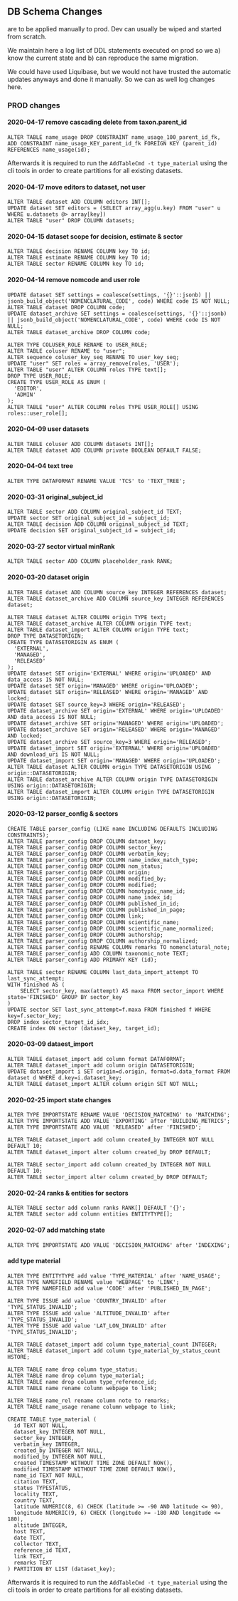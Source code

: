## DB Schema Changes
are to be applied manually to prod.
Dev can usually be wiped and started from scratch.

We maintain here a log list of DDL statements executed on prod 
so we a) know the current state and b) can reproduce the same migration.

We could have used Liquibase, but we would not have trusted the automatic updates anyways
and done it manually. So we can as well log changes here.

### PROD changes

#### 2020-04-17 remove cascading delete from taxon.parent_id
```
ALTER TABLE name_usage DROP CONSTRAINT name_usage_100_parent_id_fk, 
ADD CONSTRAINT name_usage_KEY_parent_id_fk FOREIGN KEY (parent_id) REFERENCES name_usage(id);
```
Afterwards it is required to run the `AddTableCmd -t type_material` using the cli tools
in order to create partitions for all existing datasets. 

#### 2020-04-17 move editors to dataset, not user 
```
ALTER TABLE dataset ADD COLUMN editors INT[];
UPDATE dataset SET editors = (SELECT array_agg(u.key) FROM "user" u WHERE u.datasets @> array[key]) 
ALTER TABLE "user" DROP COLUMN datasets;
```

#### 2020-04-15 dataset scope for decision, estimate & sector 
```
ALTER TABLE decision RENAME COLUMN key TO id;
ALTER TABLE estimate RENAME COLUMN key TO id;
ALTER TABLE sector RENAME COLUMN key TO id;
```

#### 2020-04-14 remove nomcode and user role
```
UPDATE dataset SET settings = coalesce(settings, '{}'::jsonb) || jsonb_build_object('NOMENCLATURAL_CODE', code) WHERE code IS NOT NULL;
ALTER TABLE dataset DROP COLUMN code;
UPDATE dataset_archive SET settings = coalesce(settings, '{}'::jsonb) || jsonb_build_object('NOMENCLATURAL_CODE', code) WHERE code IS NOT NULL;
ALTER TABLE dataset_archive DROP COLUMN code;

ALTER TYPE COLUSER_ROLE RENAME to USER_ROLE;
ALTER TABLE coluser RENAME to "user";
ALTER sequence coluser_key_seq RENAME TO user_key_seq;
UPDATE "user" SET roles = array_remove(roles, 'USER');  
ALTER TABLE "user" ALTER COLUMN roles TYPE text[];
DROP TYPE USER_ROLE;
CREATE TYPE USER_ROLE AS ENUM (
  'EDITOR',
  'ADMIN'
);
ALTER TABLE "user" ALTER COLUMN roles TYPE USER_ROLE[] USING roles::user_role[];
```

#### 2020-04-09 user datasets
```
ALTER TABLE coluser ADD COLUMN datasets INT[];
ALTER TABLE dataset ADD COLUMN private BOOLEAN DEFAULT FALSE;
```

#### 2020-04-04 text tree
```
ALTER TYPE DATAFORMAT RENAME VALUE 'TCS' to 'TEXT_TREE';
```

#### 2020-03-31 original_subject_id
```
ALTER TABLE sector ADD COLUMN original_subject_id TEXT;
UPDATE sector SET original_subject_id = subject_id;
ALTER TABLE decision ADD COLUMN original_subject_id TEXT;
UPDATE decision SET original_subject_id = subject_id;
```

#### 2020-03-27 sector virtual minRank
```
ALTER TABLE sector ADD COLUMN placeholder_rank RANK;
```

#### 2020-03-20 dataset origin
```
ALTER TABLE dataset ADD COLUMN source_key INTEGER REFERENCES dataset;
ALTER TABLE dataset_archive ADD COLUMN source_key INTEGER REFERENCES dataset;

ALTER TABLE dataset ALTER COLUMN origin TYPE text;
ALTER TABLE dataset_archive ALTER COLUMN origin TYPE text;
ALTER TABLE dataset_import ALTER COLUMN origin TYPE text;
DROP TYPE DATASETORIGIN;
CREATE TYPE DATASETORIGIN AS ENUM (
  'EXTERNAL',
  'MANAGED',
  'RELEASED'
);
UPDATE dataset SET origin='EXTERNAL' WHERE origin='UPLOADED' AND data_access IS NOT NULL;
UPDATE dataset SET origin='MANAGED' WHERE origin='UPLOADED';
UPDATE dataset SET origin='RELEASED' WHERE origin='MANAGED' AND locked;
UPDATE dataset SET source_key=3 WHERE origin='RELEASED';
UPDATE dataset_archive SET origin='EXTERNAL' WHERE origin='UPLOADED' AND data_access IS NOT NULL;
UPDATE dataset_archive SET origin='MANAGED' WHERE origin='UPLOADED';
UPDATE dataset_archive SET origin='RELEASED' WHERE origin='MANAGED' AND locked;
UPDATE dataset_archive SET source_key=3 WHERE origin='RELEASED';
UPDATE dataset_import SET origin='EXTERNAL' WHERE origin='UPLOADED' AND download_uri IS NOT NULL;
UPDATE dataset_import SET origin='MANAGED' WHERE origin='UPLOADED';
ALTER TABLE dataset ALTER COLUMN origin TYPE DATASETORIGIN USING origin::DATASETORIGIN;
ALTER TABLE dataset_archive ALTER COLUMN origin TYPE DATASETORIGIN USING origin::DATASETORIGIN;
ALTER TABLE dataset_import ALTER COLUMN origin TYPE DATASETORIGIN USING origin::DATASETORIGIN;
```

#### 2020-03-12 parser_config & sectors
```
CREATE TABLE parser_config (LIKE name INCLUDING DEFAULTS INCLUDING CONSTRAINTS);
ALTER TABLE parser_config DROP COLUMN dataset_key;
ALTER TABLE parser_config DROP COLUMN sector_key;
ALTER TABLE parser_config DROP COLUMN verbatim_key;
ALTER TABLE parser_config DROP COLUMN name_index_match_type;
ALTER TABLE parser_config DROP COLUMN nom_status;
ALTER TABLE parser_config DROP COLUMN origin;
ALTER TABLE parser_config DROP COLUMN modified_by;
ALTER TABLE parser_config DROP COLUMN modified;
ALTER TABLE parser_config DROP COLUMN homotypic_name_id;
ALTER TABLE parser_config DROP COLUMN name_index_id;
ALTER TABLE parser_config DROP COLUMN published_in_id;
ALTER TABLE parser_config DROP COLUMN published_in_page;
ALTER TABLE parser_config DROP COLUMN link;
ALTER TABLE parser_config DROP COLUMN scientific_name;
ALTER TABLE parser_config DROP COLUMN scientific_name_normalized;
ALTER TABLE parser_config DROP COLUMN authorship;
ALTER TABLE parser_config DROP COLUMN authorship_normalized;
ALTER TABLE parser_config RENAME COLUMN remarks TO nomenclatural_note;
ALTER TABLE parser_config ADD COLUMN taxonomic_note TEXT;
ALTER TABLE parser_config ADD PRIMARY KEY (id);

ALTER TABLE sector RENAME COLUMN last_data_import_attempt TO last_sync_attempt;
WITH finished AS (
    SELECT sector_key, max(attempt) AS maxa FROM sector_import WHERE state='FINISHED' GROUP BY sector_key
)
UPDATE sector SET last_sync_attempt=f.maxa FROM finished f WHERE key=f.sector_key;
DROP index sector_target_id_idx;
CREATE index ON sector (dataset_key, target_id);
```

#### 2020-03-09 dataest_import 
```
ALTER TABLE dataset_import add column format DATAFORMAT;
ALTER TABLE dataset_import add column origin DATASETORIGIN;
UPDATE dataset_import i SET origin=d.origin, format=d.data_format FROM dataset d WHERE d.key=i.dataset_key;
ALTER TABLE dataset_import ALTER column origin SET NOT NULL;
```

#### 2020-02-25 import state changes 
```
ALTER TYPE IMPORTSTATE RENAME VALUE 'DECISION_MATCHING' to 'MATCHING';
ALTER TYPE IMPORTSTATE ADD VALUE 'EXPORTING' after 'BUILDING_METRICS';
ALTER TYPE IMPORTSTATE ADD VALUE 'RELEASED' after 'FINISHED';

ALTER TABLE dataset_import add column created_by INTEGER NOT NULL DEFAULT 10;
ALTER TABLE dataset_import alter column created_by DROP DEFAULT;

ALTER TABLE sector_import add column created_by INTEGER NOT NULL DEFAULT 10;
ALTER TABLE sector_import alter column created_by DROP DEFAULT;
```

#### 2020-02-24 ranks & entities for sectors 
```
ALTER TABLE sector add column ranks RANK[] DEFAULT '{}';
ALTER TABLE sector add column entities ENTITYTYPE[];
```

#### 2020-02-07 add matching state
```
ALTER TYPE IMPORTSTATE ADD VALUE 'DECISION_MATCHING' after 'INDEXING';
```

#### add type material
```
ALTER TYPE ENTITYTYPE add value 'TYPE_MATERIAL' after 'NAME_USAGE';
ALTER TYPE NAMEFIELD RENAME value 'WEBPAGE' to 'LINK';
ALTER TYPE NAMEFIELD add value 'CODE' after 'PUBLISHED_IN_PAGE';

ALTER TYPE ISSUE add value 'COUNTRY_INVALID' after 'TYPE_STATUS_INVALID'; 
ALTER TYPE ISSUE add value 'ALTITUDE_INVALID' after 'TYPE_STATUS_INVALID'; 
ALTER TYPE ISSUE add value 'LAT_LON_INVALID' after 'TYPE_STATUS_INVALID';

ALTER TABLE dataset_import add column type_material_count INTEGER;
ALTER TABLE dataset_import add column type_material_by_status_count HSTORE;

ALTER TABLE name drop column type_status;
ALTER TABLE name drop column type_material;
ALTER TABLE name drop column type_reference_id;
ALTER TABLE name rename column webpage to link;

ALTER TABLE name_rel rename column note to remarks;
ALTER TABLE name_usage rename column webpage to link;

CREATE TABLE type_material (
  id TEXT NOT NULL,
  dataset_key INTEGER NOT NULL,
  sector_key INTEGER,
  verbatim_key INTEGER,
  created_by INTEGER NOT NULL,
  modified_by INTEGER NOT NULL,
  created TIMESTAMP WITHOUT TIME ZONE DEFAULT NOW(),
  modified TIMESTAMP WITHOUT TIME ZONE DEFAULT NOW(),
  name_id TEXT NOT NULL,
  citation TEXT,
  status TYPESTATUS,
  locality TEXT,
  country TEXT,
  latitude NUMERIC(8, 6) CHECK (latitude >= -90 AND latitude <= 90),
  longitude NUMERIC(9, 6) CHECK (longitude >= -180 AND longitude <= 180),
  altitude INTEGER,
  host TEXT,
  date TEXT,
  collector TEXT,
  reference_id TEXT,
  link TEXT,
  remarks TEXT
) PARTITION BY LIST (dataset_key);
```

Afterwards it is required to run the `AddTableCmd -t type_material` using the cli tools
in order to create partitions for all existing datasets. 
